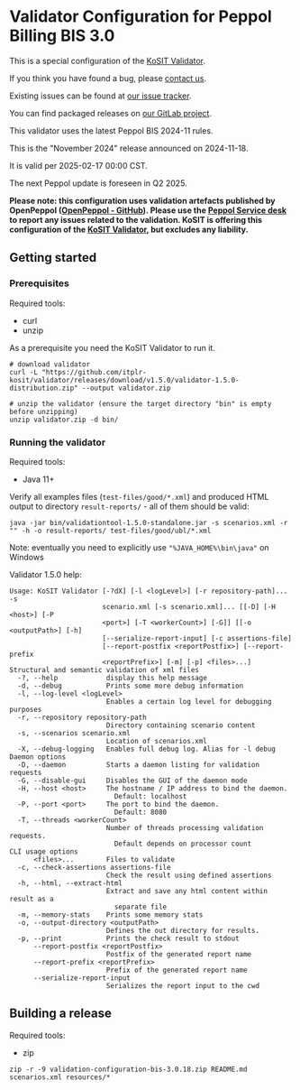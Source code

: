 # Validator Configuration for Peppol Billing BIS 3.0

This is a special configuration of the [KoSIT Validator](https://github.com/itplr-kosit/validator).

If you think you have found a bug, please [contact us](https://xeinkauf.de/peppol/).

Existing issues can be found at [our issue tracker](https://projekte.kosit.org/peppol/validator-configuration-bis/-/issues).

You can find packaged releases on [our GitLab project](https://projekte.kosit.org/peppol/validator-configuration-bis/-/releases).


This validator uses the latest Peppol BIS 2024-11 rules.

This is the "November 2024" release announced on 2024-11-18.

It is valid per 2025-02-17 00:00 CST.

The next Peppol update is foreseen in Q2 2025.

**Please note: this configuration uses validation artefacts published by OpenPeppol ([OpenPeppol - GitHub](https://github.com/OpenPEPPOL)). Please use the [Peppol Service desk](https://openpeppol.atlassian.net/servicedesk/customer/portal/1) to report any issues related to the validation. KoSIT is offering this configuration of the [KoSIT Validator](https://github.com/itplr-kosit/validator), but excludes any liability.**

## Getting started

### Prerequisites

Required tools:
* curl
* unzip

As a prerequisite you need the KoSIT Validator to run it.

```shell
# download validator
curl -L "https://github.com/itplr-kosit/validator/releases/download/v1.5.0/validator-1.5.0-distribution.zip" --output validator.zip

# unzip the validator (ensure the target directory "bin" is empty before unzipping)
unzip validator.zip -d bin/
```

### Running the validator

Required tools:
* Java 11+

Verify all examples files (`test-files/good/*.xml`) and produced HTML output to directory `result-reports/` - all of them should be valid:

```shell
java -jar bin/validationtool-1.5.0-standalone.jar -s scenarios.xml -r "" -h -o result-reports/ test-files/good/ubl/*.xml
```

Note: eventually you need to explicitly use `"%JAVA_HOME%\bin\java"` on Windows

Validator 1.5.0 help:

```
Usage: KoSIT Validator [-?dX] [-l <logLevel>] [-r repository-path]... -s
                       scenario.xml [-s scenario.xml]... [[-D] [-H <host>] [-P
                       <port>] [-T <workerCount>] [-G]] [[-o <outputPath>] [-h]
                       [--serialize-report-input] [-c assertions-file]
                       [--report-postfix <reportPostfix>] [--report-prefix
                       <reportPrefix>] [-m] [-p] <files>...]
Structural and semantic validation of xml files
  -?, --help            display this help message
  -d, --debug           Prints some more debug information
  -l, --log-level <logLevel>
                        Enables a certain log level for debugging purposes
  -r, --repository repository-path
                        Directory containing scenario content
  -s, --scenarios scenario.xml
                        Location of scenarios.xml
  -X, --debug-logging   Enables full debug log. Alias for -l debug
Daemon options
  -D, --daemon          Starts a daemon listing for validation requests
  -G, --disable-gui     Disables the GUI of the daemon mode
  -H, --host <host>     The hostname / IP address to bind the daemon.
                          Default: localhost
  -P, --port <port>     The port to bind the daemon.
                          Default: 8080
  -T, --threads <workerCount>
                        Number of threads processing validation requests.
                          Default depends on processor count
CLI usage options
      <files>...        Files to validate
  -c, --check-assertions assertions-file
                        Check the result using defined assertions
  -h, --html, --extract-html
                        Extract and save any html content within result as a
                          separate file
  -m, --memory-stats    Prints some memory stats
  -o, --output-directory <outputPath>
                        Defines the out directory for results.
  -p, --print           Prints the check result to stdout
      --report-postfix <reportPostfix>
                        Postfix of the generated report name
      --report-prefix <reportPrefix>
                        Prefix of the generated report name
      --serialize-report-input
                        Serializes the report input to the cwd
```

## Building a release

Required tools:
* zip

```shell
zip -r -9 validation-configuration-bis-3.0.18.zip README.md scenarios.xml resources/*
```

